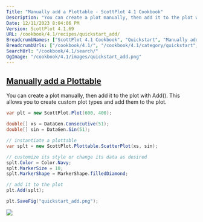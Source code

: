 ```yaml
---
Title: "Manually add a Plottable - ScottPlot 4.1 Cookbook"
Description: "You can create a plot manually, then add it to the plot with Add(). This allows you to create custom plot types and add them to the plot."
Date: 12/11/2023 8:04:06 PM
Version: ScottPlot 4.1.69
URL: /cookbook/4.1/recipes/quickstart_add/
BreadcrumbNames: ["ScottPlot 4.1 Cookbook", "Quickstart", "Manually add a Plottable"]
BreadcrumbUrls: ["/cookbook/4.1/", "/cookbook/4.1/category/quickstart", "/cookbook/4.1/recipes/quickstart_add/"]
SearchUrl: "/cookbook/4.1/search/"
OgImage: "/cookbook/4.1/images/quickstart_add.png"
---
```


<h2><a href='/cookbook/4.1/recipes/quickstart_add/'>Manually add a Plottable</a></h2>

You can create a plot manually, then add it to the plot with Add(). This allows you to create custom plot types and add them to the plot.

```cs
var plt = new ScottPlot.Plot(600, 400);

double[] xs = DataGen.Consecutive(51);
double[] sin = DataGen.Sin(51);

// instantiate a plottable
var splt = new ScottPlot.Plottable.ScatterPlot(xs, sin);

// customize its style or change its data as desired
splt.Color = Color.Navy;
splt.MarkerSize = 10;
splt.MarkerShape = MarkerShape.filledDiamond;

// add it to the plot
plt.Add(splt);

plt.SaveFig("quickstart_add.png");
```

<img src='../../images/quickstart_add.png' class='d-block mx-auto my-5' />


